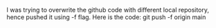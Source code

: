 I was trying to overwrite the github code with different local repository, hence pushed it using -f flag. Here is the code: 
        git push -f origin main